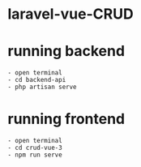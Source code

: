 # laravel-vue-CRUD

# running backend
    - open terminal
    - cd backend-api
    - php artisan serve

# running frontend
    - open terminal
    - cd crud-vue-3
    - npm run serve

